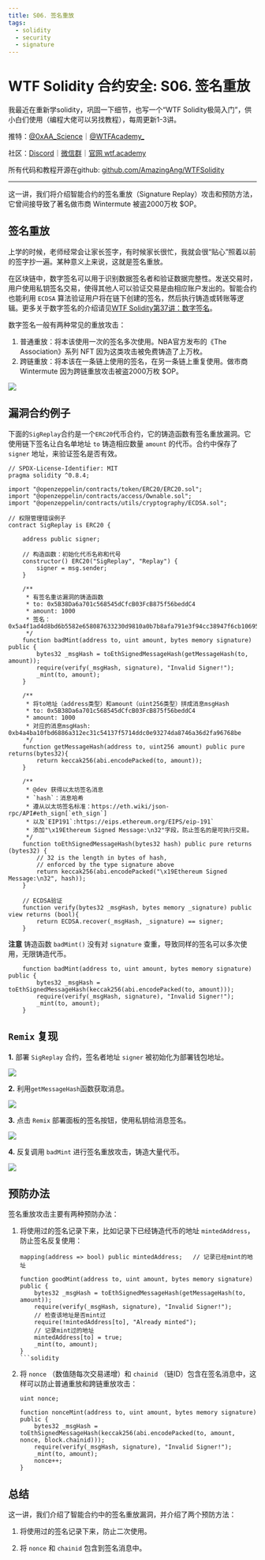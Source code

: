 ```yaml
---
title: S06. 签名重放
tags:
  - solidity
  - security
  - signature
---
```


# WTF Solidity 合约安全: S06. 签名重放

我最近在重新学solidity，巩固一下细节，也写一个“WTF Solidity极简入门”，供小白们使用（编程大佬可以另找教程），每周更新1-3讲。

推特：[@0xAA_Science](https://twitter.com/0xAA_Science)｜[@WTFAcademy_](https://twitter.com/WTFAcademy_)

社区：[Discord](https://discord.wtf.academy)｜[微信群](https://docs.google.com/forms/d/e/1FAIpQLSe4KGT8Sh6sJ7hedQRuIYirOoZK_85miz3dw7vA1-YjodgJ-A/viewform?usp=sf_link)｜[官网 wtf.academy](https://wtf.academy)

所有代码和教程开源在github: [github.com/AmazingAng/WTFSolidity](https://github.com/AmazingAng/WTFSolidity)

-----

这一讲，我们将介绍智能合约的签名重放（Signature Replay）攻击和预防方法，它曾间接导致了著名做市商 Wintermute 被盗2000万枚 $OP。

## 签名重放

上学的时候，老师经常会让家长签字，有时候家长很忙，我就会很“贴心”照着以前的签字抄一遍。某种意义上来说，这就是签名重放。

在区块链中，数字签名可以用于识别数据签名者和验证数据完整性。发送交易时，用户使用私钥签名交易，使得其他人可以验证交易是由相应账户发出的。智能合约也能利用 `ECDSA` 算法验证用户将在链下创建的签名，然后执行铸造或转账等逻辑。更多关于数字签名的介绍请见[WTF Solidity第37讲：数字签名](https://github.com/AmazingAng/WTFSolidity/blob/main/37_Signature/readme.md)。

数字签名一般有两种常见的重放攻击：

1. 普通重放：将本该使用一次的签名多次使用。NBA官方发布的《The Association》系列 NFT 因为这类攻击被免费铸造了上万枚。
2. 跨链重放：将本该在一条链上使用的签名，在另一条链上重复使用。做市商 Wintermute 因为跨链重放攻击被盗2000万枚 $OP。

![](./img/S06-1.png)

## 漏洞合约例子

下面的`SigReplay`合约是一个`ERC20`代币合约，它的铸造函数有签名重放漏洞。它使用链下签名让白名单地址 `to` 铸造相应数量 `amount` 的代币。合约中保存了 `signer` 地址，来验证签名是否有效。

```solidity
// SPDX-License-Identifier: MIT
pragma solidity ^0.8.4;

import "@openzeppelin/contracts/token/ERC20/ERC20.sol";
import "@openzeppelin/contracts/access/Ownable.sol";
import "@openzeppelin/contracts/utils/cryptography/ECDSA.sol";

// 权限管理错误例子
contract SigReplay is ERC20 {

    address public signer;

    // 构造函数：初始化代币名称和代号
    constructor() ERC20("SigReplay", "Replay") {
        signer = msg.sender;
    }
    
    /**
     * 有签名重访漏洞的铸造函数
     * to: 0x5B38Da6a701c568545dCfcB03FcB875f56beddC4
     * amount: 1000
     * 签名： 0x5a4f1ad4d8bd6b5582e658087633230d9810a0b7b8afa791e3f94cc38947f6cb1069519caf5bba7b975df29cbfdb4ada355027589a989435bf88e825841452f61b
     */
    function badMint(address to, uint amount, bytes memory signature) public {
        bytes32 _msgHash = toEthSignedMessageHash(getMessageHash(to, amount));
        require(verify(_msgHash, signature), "Invalid Signer!");
        _mint(to, amount);
    }

    /**
     * 将to地址（address类型）和amount（uint256类型）拼成消息msgHash
     * to: 0x5B38Da6a701c568545dCfcB03FcB875f56beddC4
     * amount: 1000
     * 对应的消息msgHash: 0xb4a4ba10fbd6886a312ec31c54137f5714ddc0e93274da8746a36d2fa96768be
     */
    function getMessageHash(address to, uint256 amount) public pure returns(bytes32){
        return keccak256(abi.encodePacked(to, amount));
    }

    /**
     * @dev 获得以太坊签名消息
     * `hash`：消息哈希 
     * 遵从以太坊签名标准：https://eth.wiki/json-rpc/API#eth_sign[`eth_sign`]
     * 以及`EIP191`:https://eips.ethereum.org/EIPS/eip-191`
     * 添加"\x19Ethereum Signed Message:\n32"字段，防止签名的是可执行交易。
     */
    function toEthSignedMessageHash(bytes32 hash) public pure returns (bytes32) {
        // 32 is the length in bytes of hash,
        // enforced by the type signature above
        return keccak256(abi.encodePacked("\x19Ethereum Signed Message:\n32", hash));
    }

    // ECDSA验证
    function verify(bytes32 _msgHash, bytes memory _signature) public view returns (bool){
        return ECDSA.recover(_msgHash, _signature) == signer;
    }
```

**注意** 铸造函数 `badMint()` 没有对 `signature` 查重，导致同样的签名可以多次使用，无限铸造代币。

```solidity
    function badMint(address to, uint amount, bytes memory signature) public {
        bytes32 _msgHash = toEthSignedMessageHash(keccak256(abi.encodePacked(to, amount)));
        require(verify(_msgHash, signature), "Invalid Signer!");
        _mint(to, amount);
    }
```

## `Remix` 复现

**1.** 部署 `SigReplay` 合约，签名者地址 `signer` 被初始化为部署钱包地址。

![](./img/S06-2.png)

**2.** 利用`getMessageHash`函数获取消息。

![](./img/S06-3.png)

**3.** 点击 `Remix` 部署面板的签名按钮，使用私钥给消息签名。

![](./img/S06-4.png)

**4.** 反复调用 `badMint` 进行签名重放攻击，铸造大量代币。

![](./img/S06-5.png)

## 预防办法

签名重放攻击主要有两种预防办法：

1. 将使用过的签名记录下来，比如记录下已经铸造代币的地址 `mintedAddress`，防止签名反复使用：

    ```solidity
    mapping(address => bool) public mintedAddress;   // 记录已经mint的地址
    
    function goodMint(address to, uint amount, bytes memory signature) public {
        bytes32 _msgHash = toEthSignedMessageHash(getMessageHash(to, amount));
        require(verify(_msgHash, signature), "Invalid Signer!");
        // 检查该地址是否mint过
        require(!mintedAddress[to], "Already minted");
        // 记录mint过的地址
        mintedAddress[to] = true;
        _mint(to, amount);
    }
    ```solidity

2. 将 `nonce` （数值随每次交易递增）和 `chainid` （链ID）包含在签名消息中，这样可以防止普通重放和跨链重放攻击：

    ```solidity
    uint nonce;

    function nonceMint(address to, uint amount, bytes memory signature) public {
        bytes32 _msgHash = toEthSignedMessageHash(keccak256(abi.encodePacked(to, amount, nonce, block.chainid)));
        require(verify(_msgHash, signature), "Invalid Signer!");
        _mint(to, amount);
        nonce++;
    }
    ```

## 总结

这一讲，我们介绍了智能合约中的签名重放漏洞，并介绍了两个预防方法：

1. 将使用过的签名记录下来，防止二次使用。

2. 将 `nonce` 和 `chainid` 包含到签名消息中。